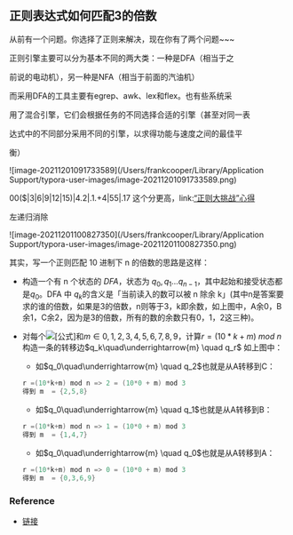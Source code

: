 ## 正则表达式如何匹配3的倍数





从前有一个问题。你选择了正则来解决，现在你有了两个问题~~~





正则引擎主要可以分为基本不同的两大类：一种是DFA（相当于之 

前说的电动机），另一种是NFA（相当于前面的汽油机）



而采用DFA的工具主要有egrep、awk、lex和flex。也有些系统采 

用了混合引擎，它们会根据任务的不同选择合适的引擎（甚至对同一表 

达式中的不同部分采用不同的引擎，以求得功能与速度之间的最佳平 

衡）

![image-20211201091733589](/Users/frankcooper/Library/Application Support/typora-user-images/image-20211201091733589.png)







00($|3|6|9|12|15)|4.2|.1.+4|55|.17 这个分更高，link:[“正则大挑战”心得](http://link.zhihu.com/?target=http%3A//jimliu.net/2014/01/04/regex-golf/)



左递归消除



![image-20211201100827350](/Users/frankcooper/Library/Application Support/typora-user-images/image-20211201100827350.png)

其实，写一个正则匹配 10 进制下 n 的倍数的思路是这样：

- 构造一个有 n 个状态的 $DFA$，状态为 $q_0,q_1...q_{n-1}$，其中起始和接受状态都是$q_0$。DFA 中 $q_k$的含义是「当前读入的数可以被 n 除余 k」(其中n是答案要求的谁的倍数，如果是3的倍数，n则等于3，k即余数，如上图中，A余0，B余1，C余2，因为是3的倍数，所有的数的余数只有0，1，2这三种)。

- 对每个![[公式]](https://www.zhihu.com/equation?tex=q_k)和$m\in{0,1,2,3,4,5,6,7,8,9}$，计算$r=(10*k+m)$   $mod$  $n$构造一条的转移边$q_k\quad\underrightarrow{m} \quad q_r$  如上图中：

  - 如$q_0\quad\underrightarrow{m} \quad q_2$也就是从A转移到C：

  ```java
  r =(10*k+m) mod n => 2 = (10*0 + m) mod 3
  得到 m  = {2,5,8}
  ```

  - 如$q_0\quad\underrightarrow{m} \quad q_1$也就是从A转移到B：

  ```java
  r =(10*k+m) mod n => 1 = (10*0 + m) mod 3
  得到 m  = {1,4,7}
  ```

  - 如$q_0\quad\underrightarrow{m} \quad q_0$也就是从A转移到A：

  ```java
  r =(10*k+m) mod n => 0 = (10*0 + m) mod 3
  得到 m  = {0,3,6,9}
  ```











### Reference

- [链接](https://www.zhihu.com/question/24824487)






